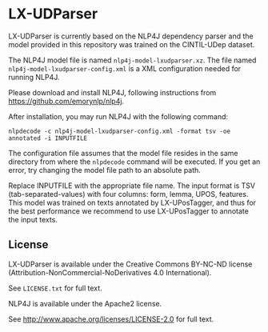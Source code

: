 # LX-UDParser

LX-UDParser is currently based on the NLP4J dependency parser and the model provided in this repository was trained on the CINTIL-UDep dataset.

The NLP4J model file is named `nlp4j-model-lxudparser.xz`.
The file named `nlp4j-model-lxudparser-config.xml` is a XML configuration needed for running NLP4J.

Please download and install NLP4J, following instructions from https://github.com/emorynlp/nlp4j.

After installation, you may run NLP4J with the following command:

    nlpdecode -c nlp4j-model-lxudparser-config.xml -format tsv -oe annotated -i INPUTFILE

The configuration file assumes that the model file resides in the same directory from where the `nlpdecode` command will be executed.  If you get an error, try changing the model file path to an absolute path.

Replace INPUTFILE with the appropriate file name.  The input format is TSV (tab-separated-values) with four columns: form, lemma, UPOS, features.
This model was trained on texts annotated by LX-UPosTagger, and thus for the best performance we recommend to use LX-UPosTagger to annotate the input texts.

## License

LX-UDParser is available under the Creative Commons BY-NC-ND license (Attribution-NonCommercial-NoDerivatives 4.0 International).

See `LICENSE.txt` for full text.

NLP4J is available under the Apache2 license.

See http://www.apache.org/licenses/LICENSE-2.0 for full text.


